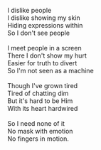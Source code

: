 I dislike people<br/>
I dislike showing my skin<br/>
Hiding expressions within<br/>
So I don't see people<br/>
<br/>
I meet people in a screen<br/>
There I don't show my hurt<br/>
Easier for truth to divert<br/>
So I'm not seen as a machine<br/>
<br/>
Though I've grown tired<br/>
Tired of chatting dim<br/>
But it's hard to be Him<br/>
With its heart hardwired<br/>
<br/>
So I need none of it<br/>
No mask with emotion<br/>
No fingers in motion.<br/>
